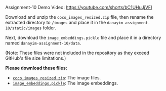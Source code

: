 Assignment-10 Demo Video: https://youtube.com/shorts/bC1UHuJjVFI

Download and unzip the `coco_images_resized.zip` file, then rename the extracted directory to `/images` and place it in the `danayim-assignment-10/static/images` folder. 

Next, download the `image_embeddings.pickle` file and place it in a directory named `danayim-assignment-10/data`.

(Note: These files were not included in the repository as they exceed GitHub's file size limitations.)

**Please download these files:**
- [`coco_images_resized.zip`](https://drive.google.com/file/d/1eNQIUlIKqOg-3e205YIMyUnfTTaOIspP/view?usp=sharing): The image files.
- [`image_embeddings.pickle`](https://drive.google.com/file/d/1M0LodmtqPW-WfEUT50iAx9kAqBUo4CWm/view?usp=sharing): The image embeddings.

